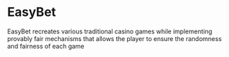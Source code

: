 # EasyBet
EasyBet recreates various traditional casino games while implementing provably fair mechanisms that allows the player to ensure the randomness and fairness of each game
